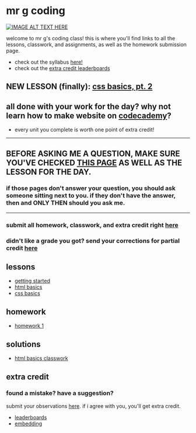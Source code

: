 # mr g coding

[![IMAGE ALT TEXT HERE](https://s-media-cache-ak0.pinimg.com/originals/be/0e/3a/be0e3a927d3ff9f0773d36ad25f09571.gif)](https://www.youtube.com/watch?v=Q6ctb-Pb3lc)

welcome to mr g's coding class!  this is where you'll find links to all the lessons, classwork, and assignments, as well as the homework submission page.



* check out the syllabus [here!](https://docs.google.com/document/d/11A65WN9dCGlhNKqRkYReLiK618N6X7UgYuk93-s2rd8/pub)
* check out the [extra credit leaderboards](https://docs.google.com/spreadsheets/d/183HmkhTxw4rw0fnM_p_HKuGVY_c81udCDeD40wnFm7A/pubchart?oid=2112650487&format=interactive)

## **NEW LESSON** (finally): [css basics, pt. 2](https://github.com/AKingDebased/mr-g-coding/blob/master/lessons/03_css_basics.md)

## all done with your work for the day? why not learn how to make website on [codecademy](https://www.codecademy.com/)?
* every unit you complete is worth one point of extra credit!

<hr>

## BEFORE ASKING ME A QUESTION, MAKE SURE YOU'VE CHECKED [THIS PAGE](https://github.com/AKingDebased/mr-g-coding/blob/master/how_do_i.md) AS WELL AS THE LESSON FOR THE DAY.

### if those pages don't answer your question, you should ask someone sitting next to you. if they don't have the answer, then and ONLY THEN should you ask me.
<hr>

### submit all homework, classwork, and extra credit right [here](https://docs.google.com/a/citycharterschools.org/forms/d/1AD0OK_p00y98UfO0xhwJZ1oXv0K6EDa1xfpmWFzhbso/viewform)

### didn't like a grade you got? send your corrections for partial credit [here](https://docs.google.com/a/citycharterschools.org/forms/d/1HxGMuW_U75weHe2tLYNp1Hls90LjWFS_T6skRS5MJLs/viewform?usp=send_form)

## lessons
* [getting started](https://github.com/AKingDebased/mr-g-coding/blob/master/lessons/01_getting_started.md)
* [html basics](https://github.com/AKingDebased/mr-g-coding/blob/master/lessons/02_html_basics.md)
* [css basics](https://github.com/AKingDebased/mr-g-coding/blob/master/lessons/03_css_basics.md)


## homework
* [homework 1](https://github.com/AKingDebased/mr-g-coding/blob/master/homework/homework_1.md)


## solutions
* [html basics classwork](https://github.com/AKingDebased/mr-g-coding/blob/master/solutions/html_basics_classwork.md)

## extra credit
### found a mistake?  have a suggestion?
submit your observations [here](https://docs.google.com/a/citycharterschools.org/forms/d/1AhJZ9k8wqtevnSiqbgj0w72Z9GqTcPTQy_iIwrMJoeA/viewform?usp=send_form).  if i agree with you, you'll get extra credit.
* [leaderboards](https://docs.google.com/spreadsheets/d/183HmkhTxw4rw0fnM_p_HKuGVY_c81udCDeD40wnFm7A/pubchart?oid=2112650487&format=interactive)
* [embedding](https://github.com/AKingDebased/mr-g-coding/blob/master/extra_credit/embedding.md)
